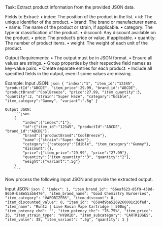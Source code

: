 Task: Extract product information from the provided JSON data.

Fields to Extract:
    •	index: The position of the product in the list.
    •	id: The unique identifier of the product.
    •	brand: The brand or manufacturer name.
    •	name: The name of the product or strain, if applicable.
    •	category: The type or classification of the product.
    •	discount: Any discount available on the product.
    •	price: The product’s price or value, if applicable.
    •	quantity: The number of product items.
    •	weight: The weight of each unit of the product.

Output Requirements:
    •	The output must be in JSON format.
    •	Ensure all values are strings.
    •	Group properties by their respective field names as key-value pairs.
    •	Create separate entries for each product.
    •	Include all specified fields in the output, even if some values are missing.

Example:
    Input JSON:
        ```json
        {
            "index":"1",
            "item_id":"12345",
            "productId":"ABCDE",
            "item_price":29.99,
            "brand_id":"ABCDE",
            "productBrand":"CoolBreeze",
            "price":27.99,
            "item_quantity":3,
            "quantity":2,
            "strain":"Super Haze",
            "category":"Edible",
            "item_category":"Gummy",
            "variant":".5g"
        }
        ```

    Output JSON:
        ```json
        {
            "index":{"index":"1"},
            "id":{"item_id":"12345", "productId":"ABCDE", "brand_id":"ABCDE"},
            "brand":{"productBrand":"CoolBreeze"},
            "name":{"strain":"Super Haze"},
            "category":{"category":"Edible", "item_category":"Gummy"},
            "discount":{},
            "price":{"item_price":"29.99", "price":"27.99"},
            "quantity":{"item_quantity":"3", "quantity":"2"},
            "weight":{"variant":".5g"}
        }
        ```

Now process the following input JSON and provide the extracted output.

Input JSON:
    ```json
    {
        "index": 1,
        "item_brand_id": "66eaf623-85f9-458d-8659-ba8e55a5647e",
        "item_brand_name": "Good Chemistry Nurseries",
        "item_category": "VAPORIZERS",
        "item_discount": 0,
        "item_discounted_value": 0,
        "item_id": "6584d9ba5269260001c26fed",
        "item_name": "Runtz | Live Rosin Vape Cartridge | 500mg",
        "item_potency_cbd": "",
        "item_potency_thc": "76.75%",
        "item_price": 35,
        "item_strain_type": "HYBRID",
        "item_subcategory": "CARTRIDGES",
        "item_value": 35,
        "item_variant": ".5g",
        "quantity": 1
    }
    ```